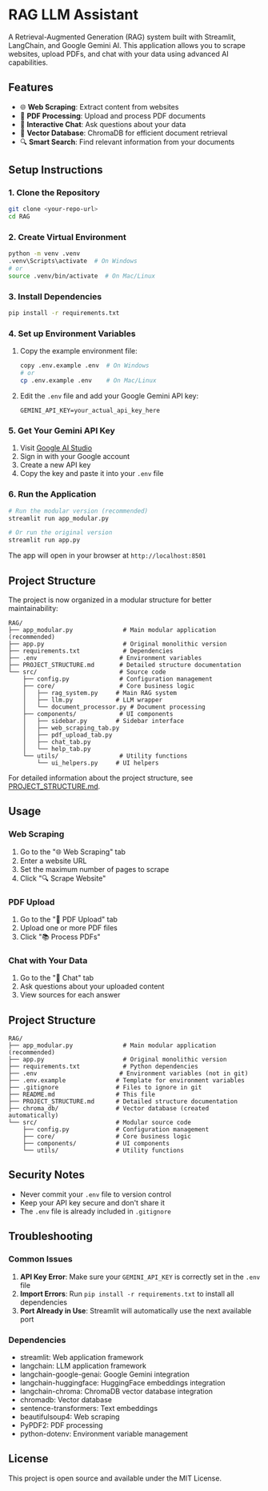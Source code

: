 # RAG LLM Assistant

A Retrieval-Augmented Generation (RAG) system built with Streamlit, LangChain, and Google Gemini AI. This application allows you to scrape websites, upload PDFs, and chat with your data using advanced AI capabilities.

## Features

- 🌐 **Web Scraping**: Extract content from websites
- 📄 **PDF Processing**: Upload and process PDF documents
- 💬 **Interactive Chat**: Ask questions about your data
- 🧠 **Vector Database**: ChromaDB for efficient document retrieval
- 🔍 **Smart Search**: Find relevant information from your documents

## Setup Instructions

### 1. Clone the Repository
```bash
git clone <your-repo-url>
cd RAG
```

### 2. Create Virtual Environment
```bash
python -m venv .venv
.venv\Scripts\activate  # On Windows
# or
source .venv/bin/activate  # On Mac/Linux
```

### 3. Install Dependencies
```bash
pip install -r requirements.txt
```

### 4. Set up Environment Variables
1. Copy the example environment file:
   ```bash
   copy .env.example .env  # On Windows
   # or
   cp .env.example .env    # On Mac/Linux
   ```

2. Edit the `.env` file and add your Google Gemini API key:
   ```
   GEMINI_API_KEY=your_actual_api_key_here
   ```

### 5. Get Your Gemini API Key
1. Visit [Google AI Studio](https://makersuite.google.com/app/apikey)
2. Sign in with your Google account
3. Create a new API key
4. Copy the key and paste it into your `.env` file

### 6. Run the Application
```bash
# Run the modular version (recommended)
streamlit run app_modular.py

# Or run the original version
streamlit run app.py
```

The app will open in your browser at `http://localhost:8501`

## Project Structure

The project is now organized in a modular structure for better maintainability:

```
RAG/
├── app_modular.py              # Main modular application (recommended)
├── app.py                      # Original monolithic version
├── requirements.txt            # Dependencies
├── .env                       # Environment variables
├── PROJECT_STRUCTURE.md       # Detailed structure documentation
└── src/                       # Source code
    ├── config.py              # Configuration management
    ├── core/                  # Core business logic
    │   ├── rag_system.py     # Main RAG system
    │   ├── llm.py            # LLM wrapper
    │   └── document_processor.py # Document processing
    ├── components/            # UI components
    │   ├── sidebar.py        # Sidebar interface
    │   ├── web_scraping_tab.py
    │   ├── pdf_upload_tab.py
    │   ├── chat_tab.py
    │   └── help_tab.py
    └── utils/                 # Utility functions
        └── ui_helpers.py     # UI helpers
```

For detailed information about the project structure, see [PROJECT_STRUCTURE.md](PROJECT_STRUCTURE.md).

## Usage

### Web Scraping
1. Go to the "🌐 Web Scraping" tab
2. Enter a website URL
3. Set the maximum number of pages to scrape
4. Click "🔍 Scrape Website"

### PDF Upload
1. Go to the "📄 PDF Upload" tab
2. Upload one or more PDF files
3. Click "📚 Process PDFs"

### Chat with Your Data
1. Go to the "💬 Chat" tab
2. Ask questions about your uploaded content
3. View sources for each answer

## Project Structure

```
RAG/
├── app_modular.py              # Main modular application (recommended)
├── app.py                      # Original monolithic version  
├── requirements.txt            # Python dependencies
├── .env                       # Environment variables (not in git)
├── .env.example              # Template for environment variables
├── .gitignore                # Files to ignore in git
├── README.md                 # This file
├── PROJECT_STRUCTURE.md      # Detailed structure documentation
├── chroma_db/                # Vector database (created automatically)
└── src/                      # Modular source code
    ├── config.py             # Configuration management
    ├── core/                 # Core business logic
    ├── components/           # UI components  
    └── utils/                # Utility functions
```

## Security Notes

- Never commit your `.env` file to version control
- Keep your API key secure and don't share it
- The `.env` file is already included in `.gitignore`

## Troubleshooting

### Common Issues

1. **API Key Error**: Make sure your `GEMINI_API_KEY` is correctly set in the `.env` file
2. **Import Errors**: Run `pip install -r requirements.txt` to install all dependencies
3. **Port Already in Use**: Streamlit will automatically use the next available port

### Dependencies

- streamlit: Web application framework
- langchain: LLM application framework
- langchain-google-genai: Google Gemini integration
- langchain-huggingface: HuggingFace embeddings integration
- langchain-chroma: ChromaDB vector database integration
- chromadb: Vector database
- sentence-transformers: Text embeddings
- beautifulsoup4: Web scraping
- PyPDF2: PDF processing
- python-dotenv: Environment variable management

## License

This project is open source and available under the MIT License.
